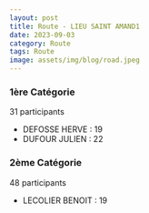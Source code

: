 ```yaml
---
layout: post
title: Route - LIEU SAINT AMAND1
date: 2023-09-03
category: Route
tags: Route
image: assets/img/blog/road.jpeg
---
```


### 1ère Catégorie
31 participants
- DEFOSSE HERVE : 19
- DUFOUR JULIEN : 22

### 2ème Catégorie
48 participants
- LECOLIER BENOIT : 19

